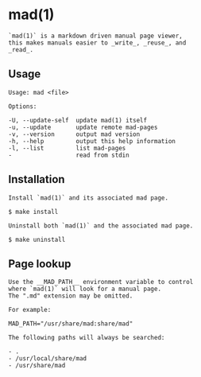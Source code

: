 # mad(1)
	`mad(1)` is a markdown driven manual page viewer,
	this makes manuals easier to _write_, _reuse_, and
	_read_.

## Usage

	Usage: mad <file>

	Options:

	-U, --update-self  update mad(1) itself
	-u, --update       update remote mad-pages
	-v, --version      output mad version
	-h, --help         output this help information
	-l, --list         list mad-pages
	-                  read from stdin

## Installation

	Install `mad(1)` and its associated mad page.

	$ make install

	Uninstall both `mad(1)` and the associated mad page.

	$ make uninstall

## Page lookup

	Use the __MAD_PATH__ environment variable to control
	where `mad(1)` will look for a manual page.
	The ".md" extension may be omitted.

	For example:

	MAD_PATH="/usr/share/mad:share/mad"

	The following paths will always be searched:

	- .
	- /usr/local/share/mad
	- /usr/share/mad
